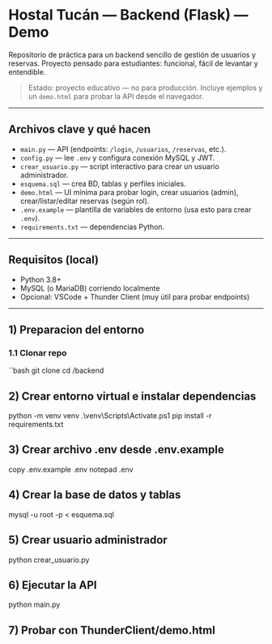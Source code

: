 # Hostal Tucán — Backend (Flask) — Demo

Repositorio de práctica para un backend sencillo de gestión de usuarios y reservas. Proyecto pensado para estudiantes: funcional, fácil de levantar y entendible.

> Estado: proyecto educativo — no para producción. Incluye ejemplos y un `demo.html` para probar la API desde el navegador.

-------------------------------------------------------------------------------------------------------------------------------------------------

## Archivos clave y qué hacen 
- `main.py` — API (endpoints: `/login`, `/usuarios`, `/reservas`, etc.).  
- `config.py` — lee `.env` y configura conexión MySQL y JWT.  
- `crear_usuario.py` — script interactivo para crear un usuario administrador.  
- `esquema.sql` — crea BD, tablas y perfiles iniciales.  
- `demo.html` — UI mínima para probar login, crear usuarios (admin), crear/listar/editar reservas (según rol).  
- `.env.example` — plantilla de variables de entorno (usa esto para crear `.env`).  
- `requirements.txt` — dependencias Python.

-------------------------------------------------------------------------------------------------------------------------------------------------

## Requisitos (local)
- Python 3.8+
- MySQL (o MariaDB) corriendo localmente
- Opcional: VSCode + Thunder Client (muy útil para probar endpoints)

-------------------------------------------------------------------------------------------------------------------------------------------------

## 1) Preparacion del entorno  

### 1.1 Clonar repo
``bash
git clone <tu-repo-url>
cd <tu-repo-folder>/backend


## 2) Crear entorno virtual e instalar dependencias 

python -m venv venv
.\venv\Scripts\Activate.ps1
pip install -r requirements.txt


## 3) Crear archivo .env desde .env.example  

copy .env.example .env
notepad .env

## 4) Crear la base de datos y tablas 

mysql -u root -p < esquema.sql

## 5) Crear usuario administrador 

python crear_usuario.py

## 6) Ejecutar la API  

python main.py

## 7) Probar con ThunderClient/demo.html









